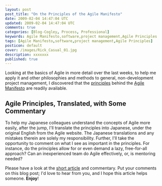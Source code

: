 ```yaml
---           
layout: post
post_title: "On the Principles of the Agile Manifesto"
date: 2009-02-04 14:47:04 UTC
updated: 2009-02-04 14:47:04 UTC
comments: true
categories: [Blog-Cogley, Process, Professional]
keywords: Agile Manifesto,software,project management,Agile Principles
tags: [Agile Manifesto,software,project management,Agile Principles]
posticon: default
cover: /images/Rick_Casual_01.jpg
description: xxxxxxx
published: true
---
```


Looking at the basics of Agile in more detail over the last weeks, to help me apply it and other philosophies and methods to general, non-development project management, I discovered that the [principles](http://agilemanifesto.org/principles.html) behind the [Agile Manifesto](/articles/2009/01/31/between-the-lines-of-the-agile-manifesto/) are readily available. 


## Agile Principles, Translated, with Some Commentary



To help my Japanese colleagues understand the concepts of Agile more easily, after the jump, I'll translate the principles into Japanese, under the original English from the Agile website. The Japanese translations and any mistakes therein are solely my responsibility. Further, I'll take the opportunity to comment on what I see as important in the principles. For instance, do the principles allow for or even demand a lazy, free-for-all approach? Can an inexperienced team do Agile effectively, or, is mentoring needed? 


Please have a look at the [short article](/resources/rick-cogley-on-agile-principles/) and commentary. Put your comments on this blog post; I'd love to hear from you, and I hope this article helps someone. **Enjoy**!


